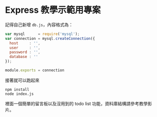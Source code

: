# Express 教學示範用專案

記得自己新增 `db.js`，內容格式為：

``` js
var mysql      = require('mysql');
var connection = mysql.createConnection({
  host     : '',
  user     : '',
  password : '',
  database : ''
});

module.exports = connection
```

接著就可以跑起來

```
npm install
node index.js
```

裡面一個簡單的留言板以及沒用到的 todo list 功能，資料庫結構請參考教學影片。

